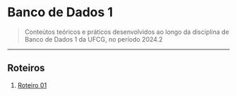# Banco de Dados 1

> Conteútos teóricos e práticos desenvolvidos ao longo da disciplina de Banco de Dados 1 da UFCG, no período 2024.2<br>

---
## Roteiros

1. [Roteiro 01](/roteiros/roteiro1/versao_final.sql)
